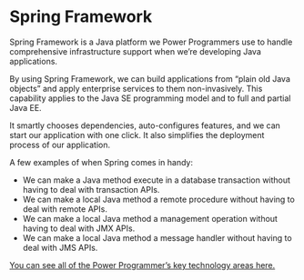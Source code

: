 # Spring Framework

Spring Framework is a Java platform we Power Programmers use to handle comprehensive infrastructure support when we’re developing Java applications. 

By using Spring Framework, we can build applications from “plain old Java objects” and apply enterprise services to them non-invasively. This capability applies to the Java SE programming model and to full and partial Java EE.

It smartly chooses dependencies, auto-configures features, and we can start our application with one click. It also simplifies the deployment process of our application.

A few examples of when Spring comes in handy:

* We can make a Java method execute in a database transaction without having to deal with transaction APIs.
* We can make a local Java method a remote procedure without having to deal with remote APIs.
* We can make a local Java method a management operation without having to deal with JMX APIs.
* We can make a local Java method a message handler without having to deal with JMS APIs.

[You can see all of the Power Programmer’s key technology areas here.](https://github.com/InfosysUS/power-programmer/blob/master/Key%20Technology%20Areas.jpg)
